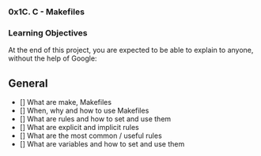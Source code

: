 ### 0x1C. C - Makefiles

### Learning Objectives
At the end of this project, you are expected to be able to explain to anyone, without the help of Google:

## General
- [] What are make, Makefiles
- [] When, why and how to use Makefiles
- [] What are rules and how to set and use them
- [] What are explicit and implicit rules
- [] What are the most common / useful rules
- [] What are variables and how to set and use them
